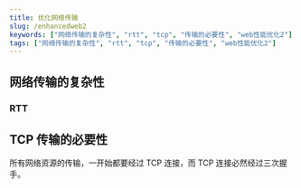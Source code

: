 ```yaml
---
title: 优化网络传输
slug: /enhancedweb2
keywords: ["网络传输的复杂性", "rtt", "tcp", "传输的必要性", "web性能优化2"]
tags: ["网络传输的复杂性", "rtt", "tcp", "传输的必要性", "web性能优化2"]
---
```




## 网络传输的复杂性

### RTT



## TCP 传输的必要性

所有网络资源的传输，一开始都要经过 TCP 连接，而 TCP 连接必然经过三次握手。